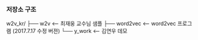 ### 저장소 구조 ###

w2v_kr/
├── w2v <-- 최재웅 교수님 샘플
├── word2vec <-- word2vec 프로그램 (2017.7.17 수정 버젼)
└── y_work <-- 김연우 데모 
